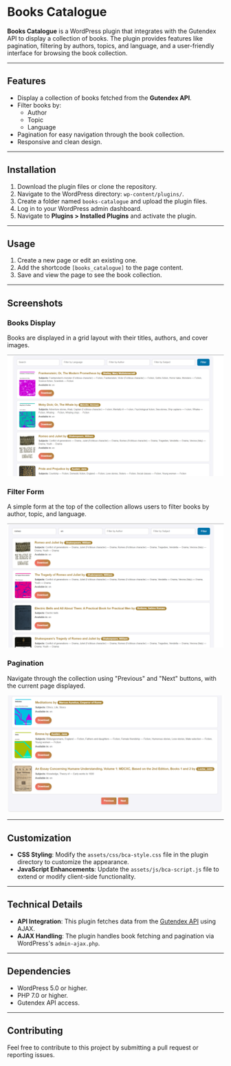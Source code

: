 # Books Catalogue

**Books Catalogue** is a WordPress plugin that integrates with the Gutendex API to display a collection of books. The plugin provides features like pagination, filtering by authors, topics, and language, and a user-friendly interface for browsing the book collection.

---

## Features
- Display a collection of books fetched from the **Gutendex API**.
- Filter books by:
  - Author
  - Topic
  - Language
- Pagination for easy navigation through the book collection.
- Responsive and clean design.

---

## Installation

1. Download the plugin files or clone the repository.
2. Navigate to the WordPress directory: `wp-content/plugins/`.
3. Create a folder named `books-catalogue` and upload the plugin files.
4. Log in to your WordPress admin dashboard.
5. Navigate to **Plugins > Installed Plugins** and activate the plugin.

---

## Usage


1. Create a new page or edit an existing one.
2. Add the shortcode `[books_catalogue]` to the page content.
3. Save and view the page to see the book collection.

---

## Screenshots

### Books Display
Books are displayed in a grid layout with their titles, authors, and cover images.

![Books Display](assets/img/Books-Display.png)

### Filter Form
A simple form at the top of the collection allows users to filter books by author, topic, and language.

![Filter Form](assets/img/Filter-Form.png)

### Pagination
Navigate through the collection using "Previous" and "Next" buttons, with the current page displayed.

![Paginations](assets/img/Paginations.png)

---

## Customization

- **CSS Styling**: Modify the `assets/css/bca-style.css` file in the plugin directory to customize the appearance.
- **JavaScript Enhancements**: Update the `assets/js/bca-script.js` file to extend or modify client-side functionality.

---

## Technical Details

- **API Integration**: This plugin fetches data from the [Gutendex API](https://gutendex.com/books/) using AJAX.
- **AJAX Handling**: The plugin handles book fetching and pagination via WordPress's `admin-ajax.php`.

---

## Dependencies

- WordPress 5.0 or higher.
- PHP 7.0 or higher.
- Gutendex API access.

---

## Contributing

Feel free to contribute to this project by submitting a pull request or reporting issues. 
